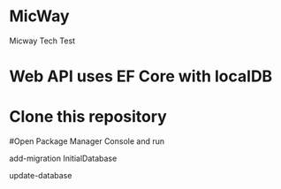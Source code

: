 # MicWay
Micway Tech Test

# Web API uses EF Core with localDB 
# Clone this repository 
#Open  Package Manager Console and run

add-migration InitialDatabase

update-database
